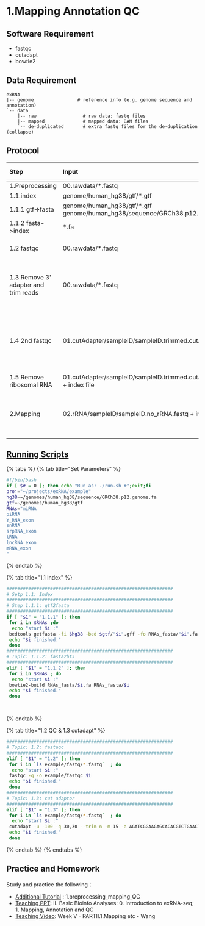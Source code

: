 # 1.Mapping Annotation QC

## Software Requirement

* fastqc
* cutadapt
* bowtie2

## Data Requirement

```text
exRNA
|-- genome                # reference info (e.g. genome sequence and annotation)
`-- data
    |-- raw                 # raw data: fastq files
    |-- mapped              # mapped data: BAM files
    `-- de-duplicated       # extra fastq files for the de-duplication (collapse)
```

## Protocol

| Step | Input | Tool/script | Output | Working directory |
| :--- | :--- | :--- | :--- | :--- |
| 1.Preprocessing | 00.rawdata/\*.fastq | - | 02.rRNA/sampleID/sampleID.no\_rRNA.fastq |  |
| 1.1.index | genome/human\_hg38/gtf/\*.gtf | - | genome/human\_hg38/index/bowtie2\_index/\*.bt2 |  |
| 1.1.1 gtf-&gt;fasta | genome/human\_hg38/gtf/\*.gtf genome/human\_hg38/sequence/GRCh38.p12.genome.fa | bedtools | \*.fa |  |
| 1.1.2 fasta-&gt;index | \*.fa | bowtie2-build | \*.bt2 |  |
| 1.2 fastqc | 00.rawdata/\*.fastq | fastqc | 00.rawdata/\*\_fastqc.html | check raw reads' quality |
| 1.3 Remove 3' adapter and trim reads | 00.rawdata/\*.fastq | cutadapt | 01.cutAdapter/sampleID/sampleID.trimmed.cutAdapt3.fastq | trim low quality ends \(plus a hard cutoff: 50nt\) |
| 1.4 2nd fastqc | 01.cutAdapter/sampleID/sampleID.trimmed.cutAdapt3.fastq | fastqc | 01.cutAdapter/sampleID/sampleID.trimmed.cutAdapt3\_fastqc.html | make sure the low quality reads have been removed and/or trimmed |
| 1.5 Remove ribosomal RNA | 01.cutAdapter/sampleID/sampleID.trimmed.cutAdapt3.fastq + index file | bowtie2 | 02.rRNA/sampleID/sampleID.rRNA.sam 02.rRNA/sampleID/sampleID.no\_rRNA.fastq | - |
| 2.Mapping | 02.rRNA/sampleID/sampleID.no\_rRNA.fastq + index files | bowtie2 | 03.mapping/sampleID/01.miRNA/sampleID.miRNA.sam 03.mapping/sampleID/01.miRNA/sampleID.no\_miRNA.fastq --&gt;  03.mapping/sampleID/02.piRNA/sampleID.piRNA.sam 03.mapping/sampleID/02.piRNA/sampleID.no\_piRNA.fastq --&gt; ... | map to different RNA annotations step by step |



## [Running Scripts](https://github.com/urluzhi/scripts/blob/master/projects/exRNA/run_example.sh)

{% tabs %}
{% tab title="Set Parameters" %}
```bash
#!/bin/bash
if [ $# = 0 ]; then echo "Run as: ./run.sh #";exit;fi
proj="~/projects/exRNA/example"
hg38=~/genomes/human_hg38/sequence/GRCh38.p12.genome.fa
gtf=~/genomes/human_hg38/gtf
RNAs="miRNA
piRNA
Y_RNA_exon
snRNA
srpRNA_exon
tRNA
lncRNA_exon
mRNA_exon
"
```
{% endtab %}

{% tab title="1.1 Index" %}
```bash
#############################################################
# Setp 1.1: Index
#############################################################
# Step 1.1.1: gtf2fasta 
#############################################################
if [ "$1" = "1.1.1" ]; then
 for i in $RNAs ;do
  echo "start $i :"
 bedtools getfasta -fi $hg38 -bed $gtf/"$i".gff -fo RNAs_fasta/"$i".fa
 echo "$i finished."
 done
#############################################################
# Topic: 1.1.2: fasta2bt3 
#############################################################
elif [ "$1" = "1.1.2" ]; then
 for i in $RNAs ; do
  echo "start $i :"
 bowtie2-build RNAs_fasta/$i.fa RNAs_fasta/$i
 echo "$i finished."
 done




```
{% endtab %}

{% tab title="1.2 QC & 1.3 cutadapt" %}
```bash
#############################################################
# Topic: 1.2: fastaqc 
#############################################################
elif [ "$1" = "1.2" ]; then
 for i in `ls example/fastq/*.fastq`  ; do
  echo "start $i :"
 fastqc -q -o example/fastqc $i 
 echo "$i finished."
 done
#############################################################
# Topic: 1.3: cut adaptor 
#############################################################
elif [ "$1" = "1.3" ]; then
 for i in `ls example/fastq/*.fastq`  ; do
  echo "start $i :"
 cutadapt -u -100 -q 30,30 --trim-n -m 15 -a AGATCGGAAGAGCACACGTCTGAACTCCAGTCAC -o $i.cutadapt  $i 
 echo "$i finished."
 done
```
{% endtab %}
{% endtabs %}

## Practice and Homework

Study and practice the following：[ ](https://youngleebbs.gitbooks.io/bioinformatics-training-program/content/exrna-seq-analysis/1preprocessing-mapping-and-qc.html)

* [Additional Tutorial](https://youngleebbs.gitbook.io/bioinfo-training) : 1.preprocessing\_mapping\_QC
* [Teaching PPT](https://www.jianguoyun.com/p/DTwA_GEQ0NLuBRjA9UY): II. Basic Bioinfo Analyses: 0. Introduction to exRNA-seq; 1. Mapping, Annotation and QC
* [Teaching Video](http://list.youku.com/albumlist/show/id_51618375.html):  Week V - PARTII.1.Mapping etc - Wang

